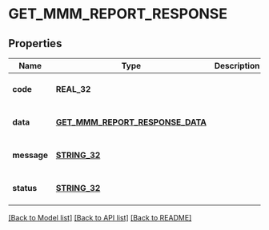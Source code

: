 # GET_MMM_REPORT_RESPONSE

## Properties
Name | Type | Description | Notes
------------ | ------------- | ------------- | -------------
**code** | **REAL_32** |  | [optional] [default to null]
**data** | [**GET_MMM_REPORT_RESPONSE_DATA**](GetMMMReportResponseData.md) |  | [optional] [default to null]
**message** | [**STRING_32**](STRING_32.md) |  | [optional] [default to null]
**status** | [**STRING_32**](STRING_32.md) |  | [optional] [default to null]

[[Back to Model list]](../README.md#documentation-for-models) [[Back to API list]](../README.md#documentation-for-api-endpoints) [[Back to README]](../README.md)


